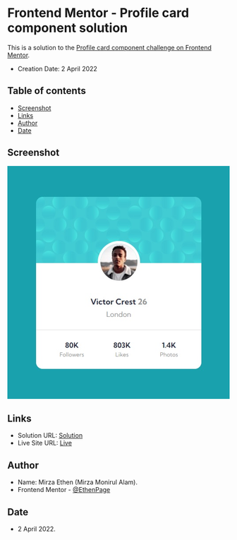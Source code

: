 # Frontend Mentor - Profile card component solution

This is a solution to the [Profile card component challenge on Frontend Mentor](https://www.frontendmentor.io/challenges/profile-card-component-cfArpWshJ). 

- Creation Date: 2 April 2022

## Table of contents

- [Screenshot](#screenshot)
- [Links](#links)
- [Author](#author)
- [Date](#date)

## Screenshot

![](./screenshot.jpg)

## Links

- Solution URL: [Solution]()
- Live Site URL: [Live](https://ethenpage.github.io/Profile-Card-Component/)

## Author

- Name: Mirza Ethen (Mirza Monirul Alam).
- Frontend Mentor - [@EthenPage](https://www.frontendmentor.io/profile/ethenpage)


## Date

- 2 April 2022.